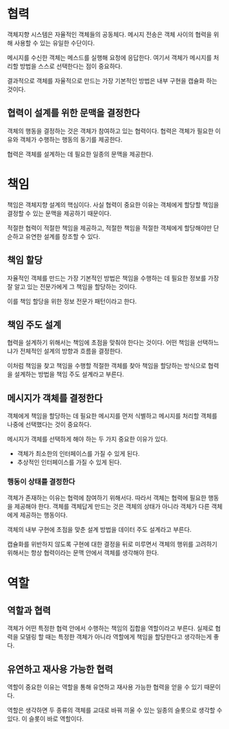 # 협력

객체지향 시스템은 자율적인 객체들의 공동체다. 메시지 전송은 객체 사이의 협력을 위해 사용할 수 있는 유일한 수단이다.

메시지를 수신한 객체는 메스드를 실행해 요청에 응답한다. 여기서 객체가 메시지를 처리할 방법을 스스로 선택한다는 점이 중요하다.

결과적으로 객체를 자율적으로 만드는 가장 기본적인 방법은 내부 구현을 캡슐화 하는 것이다.

## 협력이 설계를 위한 문맥을 결정한다

객체의 행동을 결정하는 것은 객체가 참여하고 있는 협력이다. 협력은 객체가 필요한 이유와 객체가 수행하는 행동의 동기를 제공한다.

협력은 객체를 설계하는 데 필요한 일종의 문맥을 제공한다.

# 책임

책임은 객체지향 설계의 핵심이다. 사실 협력이 중요한 이유는 객체에게 할당할 책임을 결정할 수 있는 문맥을 제공하기 때문이다.

적절한 협력이 적절한 책임을 제공하고, 적절한 책임을 적절한 객체에게 할당해야만 단순하고 유연한 설계를 창조할 수 있다.

## 책임 할당

자율적인 객체를 만드는 가장 기본적인 방법은 책임을 수행하는 데 필요한 정보를 가장 잘 알고 있는 전문가에게 그 책임을 할당하는 것이다.

이를 책임 할당을 위한 정보 전문가 패턴이라고 한다.

## 책임 주도 설계

협력을 설계하기 위해서는 책임에 초점을 맞춰야 한다는 것이다. 어떤 책임을 선택하느냐가 전체적인 설계의 방향과 흐름을 결정한다.

이처럼 책임을 찾고 책임을 수행할 적절한 객체를 찾아 책임을 할당하는 방식으로 협력을 설계하는 방법을 책임 주도 설계라고 부른다.

## 메시지가 객체를 결정한다

객체에게 책임을 할당하는 데 필요한 메시지를 먼저 식별하고 메시지를 처리할 객체를 나중에 선택했다는 것이 중요하다.

메시지가 객체를 선택하게 해야 하는 두 가지 중요한 이유가 있다.

- 객체가 최소한의 인터페이스를 가질 수 있게 된다.
- 추상적인 인터페이스를 가질 수 있게 된다.

### 행동이 상태를 결정한다

객체가 존재하는 이유는 협력에 참여하기 위해서다. 따라서 객체는 협력에 필요한 행동을 제공해야 한다. 객체를 객체답게 만드는 것은 객체의 상태가 아니라 객체가 다른 객체에게 제공하는 행동이다.

객체의 내부 구현에 초점을 맞춘 설계 방법을 데이터 주도 설계라고 부른다.

캡슐화를 위반하지 않도록 구현에 대한 결정을 뒤로 미루면서 객체의 행위를 고려하기 위해서는 항상 협력이라는 문맥 안에서 객체를 생각해야 한다.

# 역할 

## 역할과 협력

객체가 어떤 특정한 협력 안에서 수행하는 책임의 집합을 역할이라고 부른다. 실제로 협력을 모델링 할 때는 특정한 객체가 아니라 역할에게 책임을 할당한다고 생각하는게 좋다.

## 유연하고 재사용 가능한 협력

역할이 중요한 이유는 역할을 통해 유연하고 재사용 가능한 협력을 얻을 수 있기 때문이다.

역할은 생각하면 두 종류의 객체를 교대로 바꿔 끼울 수 있는 일종의 슬롯으로 생각할 수 있다. 이 슬롯이 바로 역할이다.
